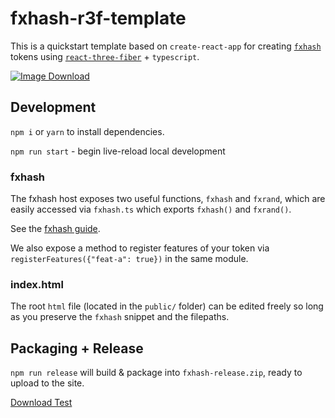 # fxhash-r3f-template

This is a quickstart template based on `create-react-app` for creating [`fxhash`](https://www.fxhash.xyz) tokens using [`react-three-fiber`](https://github.com/pmndrs/react-three-fiber) + `typescript`.

<a href="https://user-images.githubusercontent.com/5009316/142333930-565052ab-a860-4081-b6b5-3c174e5a17a9.png" download="ImageName">
  <img src="https://user-images.githubusercontent.com/5009316/142333930-565052ab-a860-4081-b6b5-3c174e5a17a9.png" alt="Image Download">
</a>

## Development

`npm i` or `yarn` to install dependencies.

`npm run start` - begin live-reload local development

### fxhash

The fxhash host exposes two useful functions, `fxhash` and `fxrand`, which are easily accessed via `fxhash.ts` which exports `fxhash()` and `fxrand()`.

See the [fxhash guide](https://www.fxhash.xyz/articles/guide-mint-generative-token).

We also expose a method to register features of your token via `registerFeatures({"feat-a": true})` in the same module.

### index.html

The root `html` file (located in the `public/` folder) can be edited freely so long as you preserve the `fxhash` snippet and the filepaths.

## Packaging + Release

`npm run release` will build & package into `fxhash-release.zip`, ready to upload to the site.

[Download Test](https://github.com/cedricwaxwing/r3f-fxhash-template/blob/main/public/Strawberry-Theif-01.jpg?raw=true)
